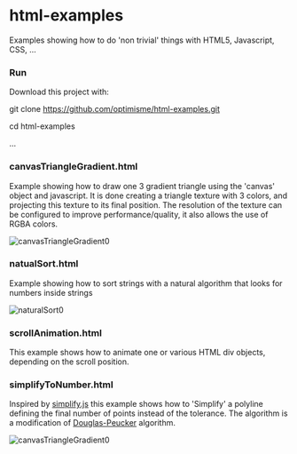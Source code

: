# html-examples
Examples showing how to do 'non trivial' things with HTML5, Javascript, CSS, ...

### Run

Download this project with:

git clone https://github.com/optimisme/html-examples.git

cd html-examples

...

### canvasTriangleGradient.html

Example showing how to draw one 3 gradient triangle using the 'canvas' object and javascript. It is done creating a triangle texture with 3 colors, and projecting this texture to its final position. The resolution of the texture can be configured to improve performance/quality, it also allows the use of RGBA colors.

![canvasTriangleGradient0](https://raw.github.com/optimisme/html-examples/master/captures/canvasTriangleGradient0.png)

### natualSort.html

Example showing how to sort strings with a natural algorithm that looks for numbers inside strings

![naturalSort0](https://raw.github.com/optimisme/html-examples/master/captures/naturalSort0.png)

### scrollAnimation.html

This example shows how to animate one or various HTML div objects, depending on the scroll position.

### simplifyToNumber.html

Inspired by [simplify.js](http://mourner.github.io/simplify-js/) this example shows how to 'Simplify' a polyline defining the final number of points instead of the tolerance. The algorithm is a modification of [Douglas-Peucker](http://en.wikipedia.org/wiki/Ramer%E2%80%93Douglas%E2%80%93Peucker_algorithm) algorithm.

![canvasTriangleGradient0](https://raw.github.com/optimisme/html-examples/master/captures/simplifyToNumber0.png)

